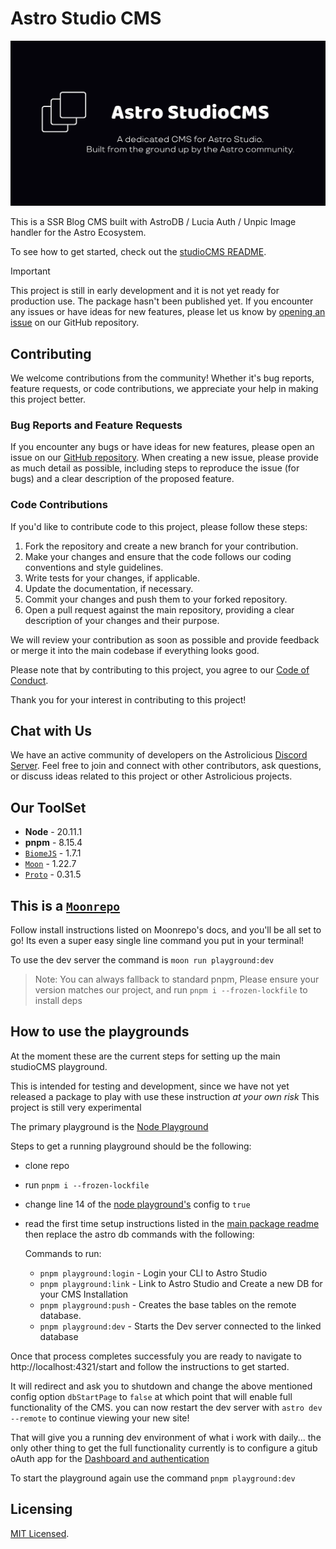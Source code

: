 # Astro Studio CMS

![Readme's Banner](./packages/studioCMS/src/assets/banner-readme.png)

This is a SSR Blog CMS built with AstroDB / Lucia Auth / Unpic Image handler for the Astro Ecosystem.

To see how to get started, check out the [studioCMS README](./packages/studioCMS/README.md).

> [!IMPORTANT]
> This project is still in early development and it is not yet ready for production use. The package hasn't been published yet. If you encounter any issues or have ideas for new features, please let us know by [opening an issue](https://github.com/astrolicious/studiocms/issues/new/choose) on our GitHub repository.

## Contributing

We welcome contributions from the community! Whether it's bug reports, feature requests, or code contributions, we appreciate your help in making this project better.

### Bug Reports and Feature Requests

If you encounter any bugs or have ideas for new features, please open an issue on our [GitHub repository](https://github.com/astrolicious/studiocms). When creating a new issue, please provide as much detail as possible, including steps to reproduce the issue (for bugs) and a clear description of the proposed feature.

### Code Contributions

If you'd like to contribute code to this project, please follow these steps:

1. Fork the repository and create a new branch for your contribution.
2. Make your changes and ensure that the code follows our coding conventions and style guidelines.
3. Write tests for your changes, if applicable.
4. Update the documentation, if necessary.
5. Commit your changes and push them to your forked repository.
6. Open a pull request against the main repository, providing a clear description of your changes and their purpose.

We will review your contribution as soon as possible and provide feedback or merge it into the main codebase if everything looks good.

Please note that by contributing to this project, you agree to our [Code of Conduct](https://github.com/astrolicious/.github/blob/main/.github/CODE_OF_CONDUCT.md).

Thank you for your interest in contributing to this project!

## Chat with Us

We have an active community of developers on the Astrolicious [Discord Server](https://chat.astrolicious.dev/). Feel free to join and connect with other contributors, ask questions, or discuss ideas related to this project or other Astrolicious projects.

## Our ToolSet

- **Node** - 20.11.1
- **pnpm** - 8.15.4
- [`BiomeJS`](https://biomejs.dev/) - 1.7.1
- [`Moon`](https://moonrepo.dev) - 1.22.7
- [`Proto`](https://moonrepo.dev) - 0.31.5

## This is a [`Moonrepo`](https://moonrepo.dev)

Follow install instructions listed on Moonrepo's docs, and you'll be all set to go! Its even a super easy single line command you put in your terminal!

To use the dev server the command is `moon run playground:dev`

> Note: You can always fallback to standard pnpm, Please ensure your version matches our project, and run `pnpm i --frozen-lockfile` to install deps

## How to use the playgrounds

At the moment these are the current steps for setting up the main studioCMS playground.

This is intended for testing and development, since we have not yet released a package to play with use these instruction *at your own risk* This project is still very experimental

The primary playground is the [Node Playground](./playgrounds/node/)

Steps to get a running playground should be the following:
- clone repo
- run `pnpm i --frozen-lockfile`
- change line 14 of the [node playground's](https://github.com/astrolicious/studiocms/blob/fe6baf19301f1c6326ccf6d875c4c7349e15d849/playgrounds/node/astro.config.mjs#L14) config to `true` 
- read the first time setup instructions listed in the [main package readme](https://github.com/astrolicious/studiocms/blob/main/packages/studioCMS/README.md#first-start-and-setup) then replace the astro db commands with the following:

    Commands to run:
    - `pnpm playground:login` - Login your CLI to Astro Studio
    - `pnpm playground:link` - Link to Astro Studio and Create a new DB for your CMS Installation
    - `pnpm playground:push` - Creates the base tables on the remote database.
    - `pnpm playground:dev` - Starts the Dev server connected to the linked database

Once that process completes successfuly you are ready to navigate to http://localhost:4321/start and follow the instructions to get started.

It will redirect and ask you to shutdown and change the above mentioned config option `dbStartPage` to `false` at which point that will enable full functionality of the CMS. you can now restart the dev server with `astro dev --remote` to continue viewing your new site!

That will give you a running dev environment of what i work with daily... the only other thing to get the full functionality currently is to configure a gitub oAuth app for the [Dashboard and authentication](https://github.com/astrolicious/studiocms/blob/main/packages/studioCMS/README.md#authentication)

To start the playground again use the command `pnpm playground:dev`

## Licensing

[MIT Licensed](./LICENSE).
